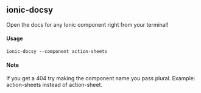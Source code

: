 ## ionic-docsy

Open the docs for any Ionic component right from your terminal!

#### Usage
`ionic-docsy --component action-sheets`

#### Note
If you get a 404 try making the component name you pass plural.
Example: action-sheets instead of action-sheet.